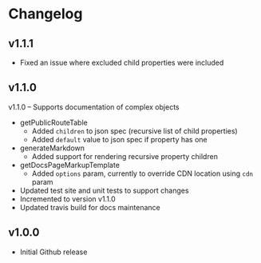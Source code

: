 # Changelog

## v1.1.1
 * Fixed an issue where excluded child properties were included
 
## v1.1.0
v1.1.0 – Supports documentation of complex objects
 * getPublicRouteTable
   * Added `children` to json spec (recursive list of child properties)
   * Added `default` value to json spec if property has one
 * generateMarkdown
   * Added support for rendering recursive property children
 * getDocsPageMarkupTemplate
   * Added `options` param, currently to override CDN location using `cdn` param
 * Updated test site and unit tests to support changes
 * Incremented to version v1.1.0
 * Updated travis build for docs maintenance
 
## v1.0.0
 * Initial Github release